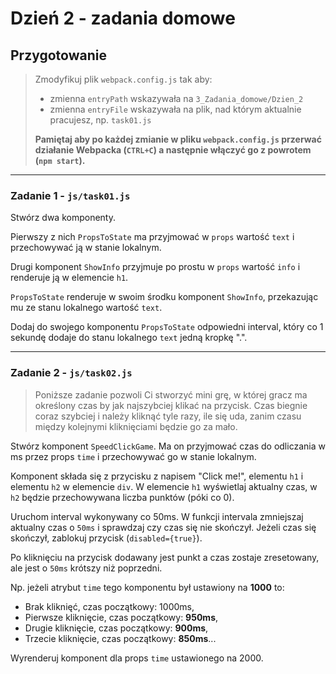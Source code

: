 # Dzień 2 - zadania domowe

## Przygotowanie
> Zmodyfikuj plik `webpack.config.js` tak aby:
> - zmienna `entryPath` wskazywała na `3_Zadania_domowe/Dzien_2`
> - zmienna `entryFile` wskazywała na plik, nad którym aktualnie pracujesz, np. `task01.js`
>
> **Pamiętaj aby po każdej zmianie w pliku `webpack.config.js` przerwać działanie Webpacka (`CTRL+C`) a następnie włączyć go z powrotem (`npm start`).**

---

### Zadanie 1 - `js/task01.js`

Stwórz dwa komponenty.

Pierwszy z nich `PropsToState` ma przyjmować w `props` wartość `text` i przechowywać ją w stanie lokalnym.

Drugi komponent `ShowInfo` przyjmuje po prostu w `props` wartość `info` i renderuje ją w elemencie `h1`.

`PropsToState` renderuje w swoim środku komponent `ShowInfo`, przekazując mu ze stanu lokalnego wartość `text`.

Dodaj do swojego komponentu `PropsToState` odpowiedni interval, który co 1 sekundę dodaje do stanu lokalnego `text` jedną kropkę ".".

---

### Zadanie 2 - `js/task02.js`

> Poniższe zadanie pozwoli Ci stworzyć mini grę, w której gracz ma określony czas by jak najszybciej klikać na przycisk. Czas biegnie coraz szybciej i należy kliknąć tyle razy, ile się uda, zanim czasu między kolejnymi kliknięciami będzie go za mało.

Stwórz komponent `SpeedClickGame`. Ma on przyjmować czas do odliczania w ms przez props `time` i przechowywać go w stanie lokalnym.

Komponent składa się z przycisku z napisem "Click me!", elementu `h1` i elementu `h2` w elemencie `div`. W elemencie `h1` wyświetlaj aktualny czas, w `h2` będzie przechowywana liczba punktów (póki co 0).

Uruchom interval wykonywany co 50ms. W funkcji intervala zmniejszaj aktualny czas o `50ms` i sprawdzaj czy czas się nie skończył. Jeżeli czas się skończył, zablokuj przycisk (`disabled={true}`).

Po kliknięciu na przycisk dodawany jest punkt a czas zostaje zresetowany, ale jest o `50ms` krótszy niż poprzedni.

Np. jeżeli atrybut `time` tego komponentu był ustawiony na **1000** to:
- Brak kliknięć, czas początkowy: 1000ms,
- Pierwsze kliknięcie, czas początkowy: **950ms**,
- Drugie kliknięcie, czas początkowy: **900ms**,
- Trzecie kliknięcie, czas początkowy: **850ms**...

Wyrenderuj komponent dla props `time` ustawionego na 2000.
